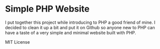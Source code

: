 # Simple PHP Website

I put together this project while introducing to PHP a good friend of mine. I decided to clean it up a bit and put it on Github so anyone new to PHP can have a taste of a very simple and minimal website built with PHP.

MIT License
